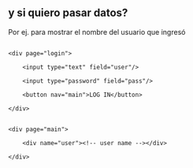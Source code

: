 ## y si quiero pasar datos?

Por ej. para mostrar el nombre del usuario que ingresó

```

<div page="login">

    <input type="text" field="user"/>

    <input type="password" field="pass"/>

    <button nav="main">LOG IN</button>

</div>


<div page="main">

    <div name="user"><!-- user name --></div>

</div>
```